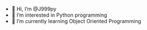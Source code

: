 - 👋 Hi, I’m @J999py
- 👀 I’m interested in Python programming
- 🌱 I’m currently learning Object Oriented Programming


